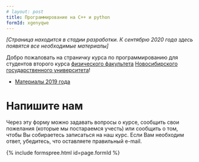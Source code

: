 ```yaml
---
# layout: post
title: Программирование на C++ и python
formId: xgenyqwe
---
```



*[Страница находится в стадии разработки. К сентябрю 2020 года здесь появятся все необходимые материалы]*

Добро пожаловать на страничку курса по программированию для студентов второго курса [физического факультета](http://phys.nsu.ru) [Новосибирского государственного университета](https://www.nsu.ru)!

* [Материалы 2019 года](https://github.com/VitalyVorobyev/CppPython2019)

# Напишите нам

Через эту форму можно задавать вопросы о курсе, сообщить свои пожелания (которые мы постараемся учесть) или сообщить о том, чтобы Вы собираетесь записаться на наш курс. Если Вам необходим ответ, убедитесь, что оставляете правильный e-mail.

{% include formspree.html id=page.formId %}
